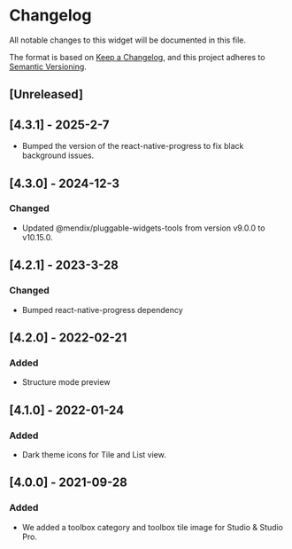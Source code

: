 # Changelog

All notable changes to this widget will be documented in this file.

The format is based on [Keep a Changelog](https://keepachangelog.com/en/1.0.0/), and this project adheres to [Semantic Versioning](https://semver.org/spec/v2.0.0.html).

## [Unreleased]

## [4.3.1] - 2025-2-7

-   Bumped the version of the react-native-progress to fix black background issues.

## [4.3.0] - 2024-12-3

### Changed

-   Updated @mendix/pluggable-widgets-tools from version v9.0.0 to v10.15.0.

## [4.2.1] - 2023-3-28

### Changed

-   Bumped react-native-progress dependency

## [4.2.0] - 2022-02-21

### Added

-   Structure mode preview

## [4.1.0] - 2022-01-24

### Added

-   Dark theme icons for Tile and List view.

## [4.0.0] - 2021-09-28

### Added

-   We added a toolbox category and toolbox tile image for Studio & Studio Pro.
